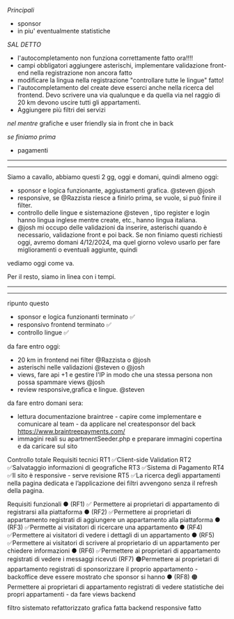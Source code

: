 *Principali*
- sponsor
- in piu' eventualmente statistiche

*SAL DETTO*
- l'autocompletamento non funziona correttamente fatto ora!!!!
- campi obbligatori aggiungere asterischi, implementare validazione front-end nella registrazione non ancora fatto
- modificare la lingua nella registrazione "controllare tutte le lingue" fatto! 
- l'autocompletamento del create deve esserci anche nella ricerca del frontend. Devo scrivere una via qualunque e da quella via nel raggio di 20 km devono uscire tutti gli appartamenti.
- Aggiungere più filtri dei servizi

*nel mentre*
grafiche e user friendly sia in front che in back

*se finiamo prima* 
- pagamenti

 -------------------
 ---
Siamo a cavallo, abbiamo questi 2 gg, oggi e domani, quindi almeno oggi:
* sponsor e logica funzionante, aggiustamenti grafica. @steven @josh
* responsive, se @Razzista riesce a finirlo prima, se vuole, si può finire il filter.
* controllo delle lingue e sistemazione @steven , tipo register e login hanno lingua inglese mentre create, etc., hanno lingua italiana.
* @josh mi occupo delle validazioni da inserire, asterischi quando è necessario, validazione front e poi back.
Se non finiamo questi richiesti oggi, avremo domani 4/12/2024, ma quel giorno volevo usarlo per fare miglioramenti o eventuali aggiunte, quindi 

vediamo oggi come va.

Per il resto, siamo in linea con i tempi.
 
 -------------------
 ---
ripunto questo 

- sponsor e logica funzionanti terminato ✅
- responsivo frontend terminato ✅
- controllo lingue ✅


da fare entro oggi:
- 20 km in frontend nei filter @Razzista o @josh
- asterischi nelle validazioni  @steven o @josh
- views, fare api +1 e gestire l'IP in modo che una stessa persona non possa spammare views @josh
- review responsive,grafica e lingue. @steven 

da fare entro domani sera: 
- lettura documentazione braintree - capire come implementare e comunicare al team - da applicare nel createsponsor del back https://www.braintreepayments.com/
- immagini reali su apartmentSeeder.php e preparare immagini copertina e da caricare sul sito

Controllo totale Requisiti tecnici
RT1 ✅Client-side Validation
RT2 ✅Salvataggio informazioni di geografiche
RT3 ✅Sistema di Pagamento
RT4 ✅Il sito è responsive - serve revisione
RT5 ✅La ricerca degli appartamenti nella pagina dedicata e l’applicazione dei filtri
avvengono senza il refresh della pagina.

Requisiti funzionali
● (RF1) ✅ Permettere ai proprietari di appartamento di registrarsi alla piattaforma
● (RF2) ✅Permettere ai proprietari di appartamento registrati di aggiungere un
appartamento alla piattaforma
● (RF3) ✅Permette ai visitatori di ricercare una appartamento
● (RF4) ✅Permettere ai visitatori di vedere i dettagli di un appartamento
● (RF5) ✅Permettere ai visitatori di scrivere al proprietario di un appartamento per
chiedere informazioni
● (RF6) ✅Permettere ai proprietari di appartamento registrati di vedere i messaggi
ricevuti
(RF7) 🟠Permettere ai proprietari di appartamento registrati di
sponsorizzare il proprio appartamento - backoffice deve essere mostrato che sponsor si hanno
● (RF8) 🟠Permettere ai proprietari di appartamento registrati di vedere
statistiche dei propri appartamenti - da fare views backend


filtro sistemato refattorizzato
grafica fatta backend
responsive fatto 
